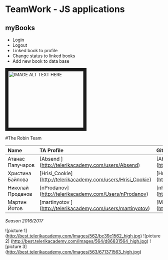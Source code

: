 # TeamWork - JS applications

## myBooks

- Login
- Logout
- Linked book to profile
- Change status to linked books
- Add new book to data base

<a href="http://www.youtube.com/watch?feature=player_embedded&v=Ofz9GbTYS4I
" target="_blank"><img src="http://img.youtube.com/vi/Ofz9GbTYS4I/0.jpg" 
alt="IMAGE ALT TEXT HERE" width="240" height="180" border="10" /></a>

#The Robin Team

| Name | TA Profile | Github |
| :--- | :--- | :---- |
| Атанас Папучаров | [Absend ] (http://telerikacademy.com/users/Absend) | [Absend ] (https://github.com/Absend) |
| Христина Байлова | [Hrisi_Cookie] (http://telerikacademy.com/users/Hrisi_Cookie) | [HrisiCookie] (https://github.com/HrisiCookie) |
| Николай Проданов | [nProdanov] (http://telerikacademy.com/Users/nProdanov) | [nProdanov] (https://github.com/nProdanov) |
| Мартин Йотов | [martinyotov ] (http://telerikacademy.com/users/martinyotov) | [MartinYotov] (https://github.com/MartinYotov) |

*Season 2016/2017*

![picture 1] (http://best.telerikacademy.com/Images/562/bc39c1562_high.jpg)
![picture 2] (http://best.telerikacademy.com/Images/564/d86831564_high.jpg)
![picture 3] (http://best.telerikacademy.com/Images/563/671371563_high.jpg)